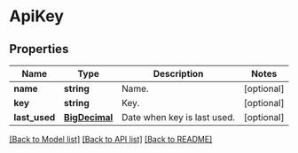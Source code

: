 # ApiKey

## Properties
Name | Type | Description | Notes
------------ | ------------- | ------------- | -------------
**name** | **string** | Name. | [optional] 
**key** | **string** | Key. | [optional] 
**last_used** | [**BigDecimal**](BigDecimal.md) | Date when key is last used. | [optional] 

[[Back to Model list]](../README.md#documentation-for-models) [[Back to API list]](../README.md#documentation-for-api-endpoints) [[Back to README]](../README.md)


